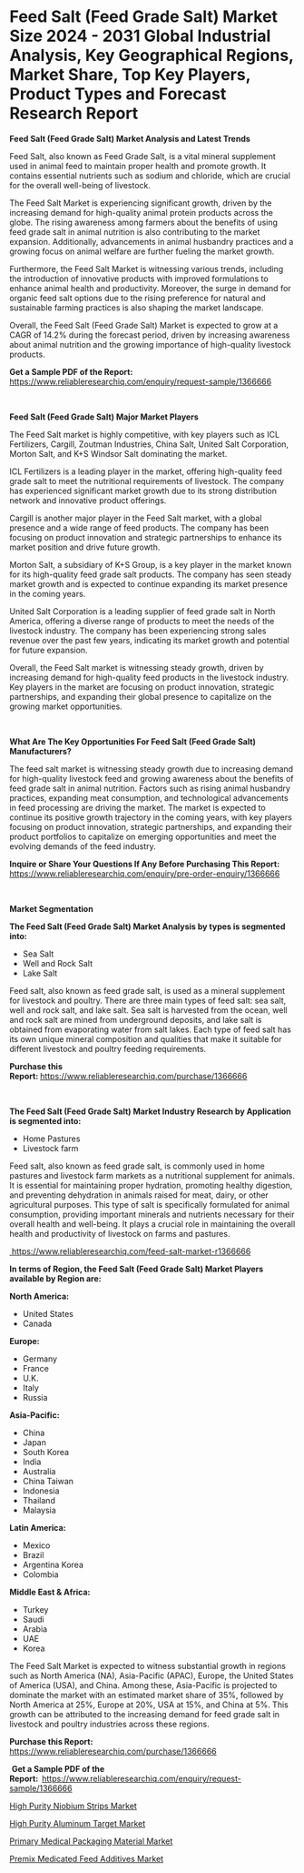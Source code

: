 <p><h1>Feed Salt (Feed Grade Salt) Market Size 2024 - 2031 Global Industrial Analysis, Key Geographical Regions, Market Share, Top Key Players, Product Types and Forecast Research Report</h1></p><p><strong>Feed Salt (Feed Grade Salt) Market Analysis and Latest Trends</strong></p>
<p><p>Feed Salt, also known as Feed Grade Salt, is a vital mineral supplement used in animal feed to maintain proper health and promote growth. It contains essential nutrients such as sodium and chloride, which are crucial for the overall well-being of livestock.</p><p>The Feed Salt Market is experiencing significant growth, driven by the increasing demand for high-quality animal protein products across the globe. The rising awareness among farmers about the benefits of using feed grade salt in animal nutrition is also contributing to the market expansion. Additionally, advancements in animal husbandry practices and a growing focus on animal welfare are further fueling the market growth.</p><p>Furthermore, the Feed Salt Market is witnessing various trends, including the introduction of innovative products with improved formulations to enhance animal health and productivity. Moreover, the surge in demand for organic feed salt options due to the rising preference for natural and sustainable farming practices is also shaping the market landscape.</p><p>Overall, the Feed Salt (Feed Grade Salt) Market is expected to grow at a CAGR of 14.2% during the forecast period, driven by increasing awareness about animal nutrition and the growing importance of high-quality livestock products.</p></p>
<p><strong>Get a Sample PDF of the Report:&nbsp;</strong> <a href="https://www.reliableresearchiq.com/enquiry/request-sample/1366666">https://www.reliableresearchiq.com/enquiry/request-sample/1366666</a></p>
<p>&nbsp;</p>
<p><strong>Feed Salt (Feed Grade Salt) Major Market Players</strong></p>
<p><p>The Feed Salt market is highly competitive, with key players such as ICL Fertilizers, Cargill, Zoutman Industries, China Salt, United Salt Corporation, Morton Salt, and K+S Windsor Salt dominating the market. </p><p>ICL Fertilizers is a leading player in the market, offering high-quality feed grade salt to meet the nutritional requirements of livestock. The company has experienced significant market growth due to its strong distribution network and innovative product offerings. </p><p>Cargill is another major player in the Feed Salt market, with a global presence and a wide range of feed products. The company has been focusing on product innovation and strategic partnerships to enhance its market position and drive future growth. </p><p>Morton Salt, a subsidiary of K+S Group, is a key player in the market known for its high-quality feed grade salt products. The company has seen steady market growth and is expected to continue expanding its market presence in the coming years.</p><p>United Salt Corporation is a leading supplier of feed grade salt in North America, offering a diverse range of products to meet the needs of the livestock industry. The company has been experiencing strong sales revenue over the past few years, indicating its market growth and potential for future expansion.</p><p>Overall, the Feed Salt market is witnessing steady growth, driven by increasing demand for high-quality feed products in the livestock industry. Key players in the market are focusing on product innovation, strategic partnerships, and expanding their global presence to capitalize on the growing market opportunities.</p></p>
<p>&nbsp;</p>
<p><strong>What Are The Key Opportunities For Feed Salt (Feed Grade Salt) Manufacturers?</strong></p>
<p><p>The feed salt market is witnessing steady growth due to increasing demand for high-quality livestock feed and growing awareness about the benefits of feed grade salt in animal nutrition. Factors such as rising animal husbandry practices, expanding meat consumption, and technological advancements in feed processing are driving the market. The market is expected to continue its positive growth trajectory in the coming years, with key players focusing on product innovation, strategic partnerships, and expanding their product portfolios to capitalize on emerging opportunities and meet the evolving demands of the feed industry.</p></p>
<p><strong>Inquire or Share Your Questions If Any Before Purchasing This Report:</strong> <a href="https://www.reliableresearchiq.com/enquiry/pre-order-enquiry/1366666">https://www.reliableresearchiq.com/enquiry/pre-order-enquiry/1366666</a></p>
<p>&nbsp;</p>
<p><strong>Market Segmentation</strong></p>
<p><strong>The Feed Salt (Feed Grade Salt) Market Analysis by types is segmented into:</strong></p>
<p><ul><li>Sea Salt</li><li>Well and Rock Salt</li><li>Lake Salt</li></ul></p>
<p><p>Feed salt, also known as feed grade salt, is used as a mineral supplement for livestock and poultry. There are three main types of feed salt: sea salt, well and rock salt, and lake salt. Sea salt is harvested from the ocean, well and rock salt are mined from underground deposits, and lake salt is obtained from evaporating water from salt lakes. Each type of feed salt has its own unique mineral composition and qualities that make it suitable for different livestock and poultry feeding requirements.</p></p>
<p><strong>Purchase this Report:&nbsp;</strong><a href="https://www.reliableresearchiq.com/purchase/1366666">https://www.reliableresearchiq.com/purchase/1366666</a></p>
<p>&nbsp;</p>
<p><strong>The Feed Salt (Feed Grade Salt) Market Industry Research by Application is segmented into:</strong></p>
<p><ul><li>Home Pastures</li><li>Livestock farm</li></ul></p>
<p><p>Feed salt, also known as feed grade salt, is commonly used in home pastures and livestock farm markets as a nutritional supplement for animals. It is essential for maintaining proper hydration, promoting healthy digestion, and preventing dehydration in animals raised for meat, dairy, or other agricultural purposes. This type of salt is specifically formulated for animal consumption, providing important minerals and nutrients necessary for their overall health and well-being. It plays a crucial role in maintaining the overall health and productivity of livestock on farms and pastures.</p></p>
<p><a href="https://www.reliableresearchiq.com/feed-salt-market-r1366666">&nbsp;https://www.reliableresearchiq.com/feed-salt-market-r1366666</a></p>
<p><strong>In terms of Region, the Feed Salt (Feed Grade Salt) Market Players available by Region are:</strong></p>
<p>
    <p> <strong> North America: </strong>
        <ul>
            <li>United States</li>
            <li>Canada</li>
        </ul>
        </p> 
    <p> <strong> Europe: </strong>
        <ul>
            <li>Germany</li>
            <li>France</li>
            <li>U.K.</li>
            <li>Italy</li>
            <li>Russia</li>
        </ul>
        </p> 
    <p> <strong> Asia-Pacific: </strong>
        <ul>
            <li>China</li>
            <li>Japan</li>
            <li>South Korea</li>
            <li>India</li>
            <li>Australia</li>
            <li>China Taiwan</li>
            <li>Indonesia</li>
            <li>Thailand</li>
            <li>Malaysia</li>
        </ul>
        </p> 
    <p> <strong> Latin America: </strong>
        <ul>
            <li>Mexico</li>
            <li>Brazil</li>
            <li>Argentina Korea</li>
            <li>Colombia</li>
        </ul>
        </p> 
    <p> <strong> Middle East & Africa: </strong>
        <ul>
            <li>Turkey</li>
            <li>Saudi</li>
            <li>Arabia</li>
            <li>UAE</li>
            <li>Korea</li>
        </ul>
    </p>
    </p>
<p><p>The Feed Salt Market is expected to witness substantial growth in regions such as North America (NA), Asia-Pacific (APAC), Europe, the United States of America (USA), and China. Among these, Asia-Pacific is projected to dominate the market with an estimated market share of 35%, followed by North America at 25%, Europe at 20%, USA at 15%, and China at 5%. This growth can be attributed to the increasing demand for feed grade salt in livestock and poultry industries across these regions.</p></p>
<p><strong>Purchase this Report: </strong><a href="https://www.reliableresearchiq.com/purchase/1366666">https://www.reliableresearchiq.com/purchase/1366666</a></p>
<p>&nbsp;<strong>Get a Sample PDF of the Report:&nbsp;&nbsp;</strong><a href="https://www.reliableresearchiq.com/enquiry/request-sample/1366666">https://www.reliableresearchiq.com/enquiry/request-sample/1366666</a></p>
<p><strong></strong></p>
<p><p><a href="https://github.com/riwar777/Market-Research-Report-List-1/blob/main/high-purity-niobium-strips-market.md">High Purity Niobium Strips Market</a></p><p><a href="https://github.com/jahid123ahm/Market-Research-Report-List-1/blob/main/high-purity-aluminum-target-market.md">High Purity Aluminum Target Market</a></p><p><a href="https://www.linkedin.com/pulse/insights-primary-medical-packaging-material-market-size-which-ovtrc">Primary Medical Packaging Material Market</a></p><p><a href="https://www.linkedin.com/pulse/global-premix-medicated-feed-additives-industry-types-2gh5e">Premix Medicated Feed Additives Market</a></p></p>